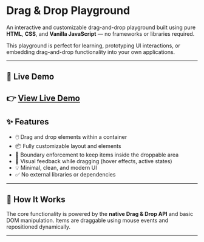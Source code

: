 # Drag & Drop Playground

An interactive and customizable drag-and-drop playground built using pure **HTML**, **CSS**, and **Vanilla JavaScript** — no frameworks or libraries required.

This playground is perfect for learning, prototyping UI interactions, or embedding drag-and-drop functionality into your own applications.

---

## 🔗 Live Demo

👉 [View Live Demo](https://drag-and-drop-playground-vanillajs.vercel.app/)
---

## ✨ Features

- 🖱️ Drag and drop elements within a container
- 📦 Fully customizable layout and elements
- 🚫 Boundary enforcement to keep items inside the droppable area
- 🎨 Visual feedback while dragging (hover effects, active states)
- 💡 Minimal, clean, and modern UI
- ✅ No external libraries or dependencies

---

## 🧪 How It Works

The core functionality is powered by the **native Drag & Drop API** and basic DOM manipulation. Items are draggable using mouse events and repositioned dynamically.

---